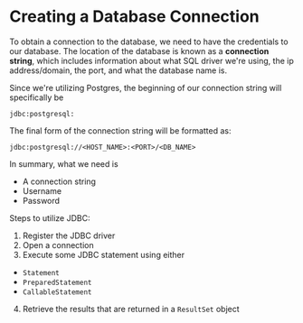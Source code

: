 # Creating a Database Connection
To obtain a connection to the database, we need to have the credentials to our database. The location of the database is known as a **connection string**, which includes information about what SQL driver we're using, the ip address/domain, the port, and what the database name is.

Since we're utilizing Postgres, the beginning of our connection string will specifically be

`jdbc:postgresql:`

The final form of the connection string will be formatted as:

`jdbc:postgresql://<HOST_NAME>:<PORT>/<DB_NAME>`

In summary, what we need is
- A connection string
- Username
- Password

Steps to utilize JDBC:
1. Register the JDBC driver
2. Open a connection
3. Execute some JDBC statement using either
- `Statement`
- `PreparedStatement`
- `CallableStatement`
4. Retrieve the results that are returned in a `ResultSet` object